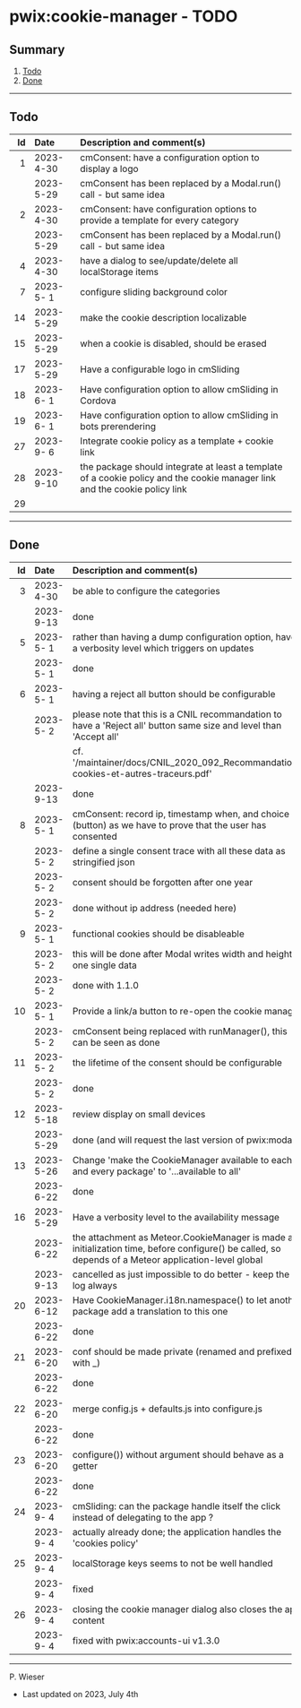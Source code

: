 # pwix:cookie-manager - TODO

## Summary

1. [Todo](#todo)
2. [Done](#done)

---
## Todo

|   Id | Date       | Description and comment(s) |
| ---: | :---       | :---                       |
|    1 | 2023- 4-30 | cmConsent: have a configuration option to display a logo |
|      | 2023- 5-29 | cmConsent has been replaced by a Modal.run() call - but same idea |
|    2 | 2023- 4-30 | cmConsent: have configuration options to provide a template for every category |
|      | 2023- 5-29 | cmConsent has been replaced by a Modal.run() call - but same idea |
|    4 | 2023- 4-30 | have a dialog to see/update/delete all localStorage items |
|    7 | 2023- 5- 1 | configure sliding background color |
|   14 | 2023- 5-29 | make the cookie description localizable |
|   15 | 2023- 5-29 | when a cookie is disabled, should be erased |
|   17 | 2023- 5-29 | Have a configurable logo in cmSliding |
|   18 | 2023- 6- 1 | Have configuration option to allow cmSliding in Cordova |
|   19 | 2023- 6- 1 | Have configuration option to allow cmSliding in bots prerendering |
|   27 | 2023- 9- 6 | Integrate cookie policy as a template + cookie link |
|   28 | 2023- 9-10 | the package should integrate at least a template of a cookie policy and the cookie manager link and the cookie policy link |
|   29 |  |  |

---
## Done

|   Id | Date       | Description and comment(s) |
| ---: | :---       | :---                       |
|    3 | 2023- 4-30 | be able to configure the categories |
|      | 2023- 9-13 | done |
|    5 | 2023- 5- 1 | rather than having a dump configuration option, have a verbosity level which triggers on updates |
|      | 2023- 5- 1 | done |
|    6 | 2023- 5- 1 | having a reject all button should be configurable |
|      | 2023- 5- 2 | please note that this is a CNIL recommandation to have a 'Reject all' button same size and level than 'Accept all' |
|      |            | cf. '/maintainer/docs/CNIL_2020_092_Recommandation-cookies-et-autres-traceurs.pdf' |
|      | 2023- 9-13 | done |
|    8 | 2023- 5- 1 | cmConsent: record ip, timestamp when, and choice (button) as we have to prove that the user has consented |
|      | 2023- 5- 2 | define a single consent trace with all these data as stringified json |
|      | 2023- 5- 2 | consent should be forgotten after one year |
|      | 2023- 5- 2 | done without ip address (needed here) |
|    9 | 2023- 5- 1 | functional cookies should be disableable |
|      | 2023- 5- 2 | this will be done after Modal writes width and height in one single data |
|      | 2023- 5- 2 | done with 1.1.0 |
|   10 | 2023- 5- 1 | Provide a link/a button to re-open the cookie manager |
|      | 2023- 5- 2 | cmConsent being replaced with runManager(), this can be seen as done |
|   11 | 2023- 5- 2 | the lifetime of the consent should be configurable |
|      | 2023- 5- 2 | done |
|   12 | 2023- 5-18 | review display on small devices |
|      | 2023- 5-29 | done (and will request the last version of pwix:modal) |
|   13 | 2023- 5-26 | Change 'make the CookieManager available to each and every package' to '...available to all' |
|      | 2023- 6-22 | done |
|   16 | 2023- 5-29 | Have a verbosity level to the availability message |
|      | 2023- 6-22 | the attachment as Meteor.CookieManager is made at initialization time, before configure() be called, so depends of a Meteor application-level global |
|      | 2023- 9-13 | cancelled as just impossible to do better - keep the log always |
|   20 | 2023- 6-12 | Have CookieManager.i18n.namespace() to let another package add a translation to this one |
|      | 2023- 6-22 | done |
|   21 | 2023- 6-20 | conf should be made private (renamed and prefixed with _) |
|      | 2023- 6-22 | done |
|   22 | 2023- 6-20 | merge config.js + defaults.js into configure.js |
|      | 2023- 6-22 | done |
|   23 | 2023- 6-20 | configure()) without argument should behave as a getter |
|      | 2023- 6-22 | done |
|   24 | 2023- 9- 4 | cmSliding: can the package handle itself the click instead of delegating to the app ? |
|      | 2023- 9- 4 | actually already done; the application handles the 'cookies policy' |
|   25 | 2023- 9- 4 | localStorage keys seems to not be well handled |
|      | 2023- 9- 4 | fixed |
|   26 | 2023- 9- 4 | closing the cookie manager dialog also closes the app content |
|      | 2023- 9- 4 | fixed with pwix:accounts-ui v1.3.0 |

---
P. Wieser
- Last updated on 2023, July 4th
